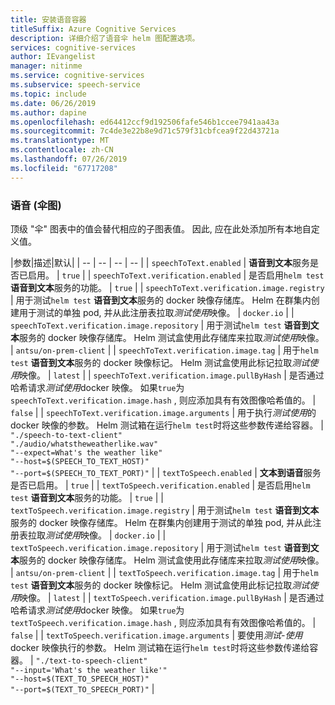 ```yaml
---
title: 安装语音容器
titleSuffix: Azure Cognitive Services
description: 详细介绍了语音伞 helm 图配置选项。
services: cognitive-services
author: IEvangelist
manager: nitinme
ms.service: cognitive-services
ms.subservice: speech-service
ms.topic: include
ms.date: 06/26/2019
ms.author: dapine
ms.openlocfilehash: ed64412ccf9d192506fafe546b1ccee7941aa43a
ms.sourcegitcommit: 7c4de3e22b8e9d71c579f31cbfcea9f22d43721a
ms.translationtype: MT
ms.contentlocale: zh-CN
ms.lasthandoff: 07/26/2019
ms.locfileid: "67717208"
---
```

### <a name="speech-umbrella-chart"></a>语音 (伞图)

顶级 "伞" 图表中的值会替代相应的子图表值。 因此, 应在此处添加所有本地自定义值。

|参数|描述|默认|
| -- | -- | -- | -- |
| `speechToText.enabled` | **语音到文本**服务是否已启用。 | `true` |
| `speechToText.verification.enabled` | 是否启用`helm test` **语音到文本**服务的功能。 | `true` |
| `speechToText.verification.image.registry` | 用于测试`helm test` **语音到文本**服务的 docker 映像存储库。 Helm 在群集内创建用于测试的单独 pod, 并从此注册表拉取*测试使用*映像。 | `docker.io` |
| `speechToText.verification.image.repository` | 用于测试`helm test` **语音到文本**服务的 docker 映像存储库。 Helm 测试盒使用此存储库来拉取*测试使用*映像。 | `antsu/on-prem-client` |
| `speechToText.verification.image.tag` | 用于`helm test` **语音到文本**服务的 docker 映像标记。 Helm 测试盒使用此标记拉取*测试使用*映像。 | `latest` |
| `speechToText.verification.image.pullByHash` | 是否通过哈希请求*测试使用*docker 映像。 如果`true`为`speechToText.verification.image.hash` , 则应添加具有有效图像哈希值的。 | `false` |
| `speechToText.verification.image.arguments` | 用于执行*测试使用*的 docker 映像的参数。 Helm 测试箱在运行`helm test`时将这些参数传递给容器。 | `"./speech-to-text-client"`<br/> `"./audio/whatstheweatherlike.wav"` <br/> `"--expect=What's the weather like"`<br/>`"--host=$(SPEECH_TO_TEXT_HOST)"`<br/>`"--port=$(SPEECH_TO_TEXT_PORT)"` |
| `textToSpeech.enabled` | **文本到语音**服务是否已启用。 | `true` |
| `textToSpeech.verification.enabled` | 是否启用`helm test` **语音到文本**服务的功能。 | `true` |
| `textToSpeech.verification.image.registry` | 用于测试`helm test` **语音到文本**服务的 docker 映像存储库。 Helm 在群集内创建用于测试的单独 pod, 并从此注册表拉取*测试使用*映像。 | `docker.io` |
| `textToSpeech.verification.image.repository` | 用于测试`helm test` **语音到文本**服务的 docker 映像存储库。 Helm 测试盒使用此存储库来拉取*测试使用*映像。 | `antsu/on-prem-client` |
| `textToSpeech.verification.image.tag` | 用于`helm test` **语音到文本**服务的 docker 映像标记。 Helm 测试盒使用此标记拉取*测试使用*映像。 | `latest` |
| `textToSpeech.verification.image.pullByHash` | 是否通过哈希请求*测试使用*docker 映像。 如果`true`为`textToSpeech.verification.image.hash` , 则应添加具有有效图像哈希值的。 | `false` |
| `textToSpeech.verification.image.arguments` | 要使用*测试-使用*docker 映像执行的参数。 Helm 测试箱在运行`helm test`时将这些参数传递给容器。 | `"./text-to-speech-client"`<br/> `"--input='What's the weather like'"` <br/> `"--host=$(TEXT_TO_SPEECH_HOST)"`<br/>`"--port=$(TEXT_TO_SPEECH_PORT)"` |